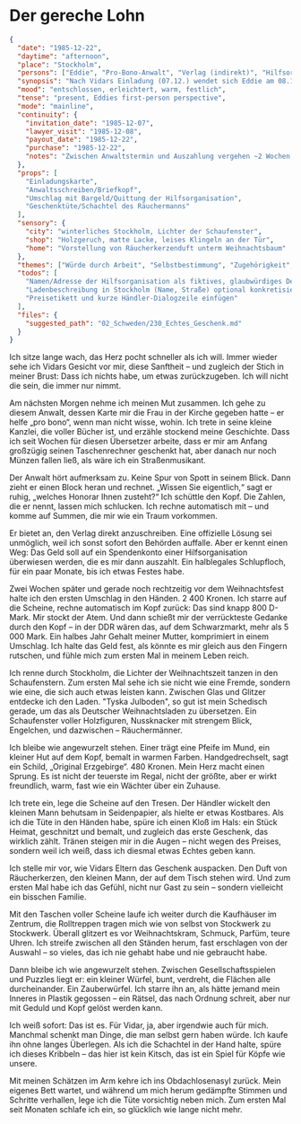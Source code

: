 # Der gereche Lohn

```json
{
  "date": "1985-12-22",
  "daytime": "afternoon",
  "place": "Stockholm",
  "persons": ["Eddie", "Pro-Bono-Anwalt", "Verlag (indirekt)", "Hilfsorganisation (indirekt)"],
  "synopsis": "Nach Vidars Einladung (07.12.) wendet sich Eddie am 08.12. an einen Pro-Bono-Anwalt, der ihr Honorar gegenüber Verlag/Übersetzer durchsetzt. Das Geld wird halblegal über ein Spendenkonto ausgezahlt. Kurz vor Weihnachten erhält Eddie 800 DM (≈ 2 400 SEK) und kauft davon einen erzgebirgischen Räuchermann (Mittelklasse) als Geschenk für Vidars Eltern.",
  "mood": "entschlossen, erleichtert, warm, festlich",
  "tense": "present, Eddies first-person perspective",
  "mode": "mainline",
  "continuity": {
    "invitation_date": "1985-12-07",
    "lawyer_visit": "1985-12-08",
    "payout_date": "1985-12-22",
    "purchase": "1985-12-22",
    "notes": "Zwischen Anwaltstermin und Auszahlung vergehen ~2 Wochen (Schriftverkehr + Zahlung über Hilfsorganisation)."
  },
  "props": [
    "Einladungskarte",
    "Anwaltsschreiben/Briefkopf",
    "Umschlag mit Bargeld/Quittung der Hilfsorganisation",
    "Geschenktüte/Schachtel des Räuchermanns"
  ],
  "sensory": {
    "city": "winterliches Stockholm, Lichter der Schaufenster",
    "shop": "Holzgeruch, matte Lacke, leises Klingeln an der Tür",
    "home": "Vorstellung von Räucherkerzenduft unterm Weihnachtsbaum"
  },
  "themes": ["Würde durch Arbeit", "Selbstbestimmung", "Zugehörigkeit", "Weihnachten"],
  "todos": [
    "Namen/Adresse der Hilfsorganisation als fiktives, glaubwürdiges Detail festlegen",
    "Ladenbeschreibung in Stockholm (Name, Straße) optional konkretisieren",
    "Preisetikett und kurze Händler-Dialogzeile einfügen"
  ],
  "files": {
    "suggested_path": "02_Schweden/230_Echtes_Geschenk.md"
  }
}
```

Ich sitze lange wach, das Herz pocht schneller als ich will. Immer wieder sehe
ich Vidars Gesicht vor mir, diese Sanftheit – und zugleich der Stich in meiner
Brust: Dass ich nichts habe, um etwas zurückzugeben. Ich will nicht die sein,
die immer nur nimmt.

Am nächsten Morgen nehme ich meinen Mut zusammen. Ich gehe zu diesem Anwalt,
dessen Karte mir die Frau in der Kirche gegeben hatte – er helfe
„pro bono“, wenn man nicht wisse, wohin. Ich trete in seine kleine Kanzlei, die
voller Bücher ist, und erzähle stockend meine Geschichte. Dass ich seit Wochen
für diesen Übersetzer arbeite, dass er mir am Anfang großzügig seinen
Taschenrechner geschenkt hat, aber danach nur noch Münzen fallen ließ, als wäre
ich ein Straßenmusikant.

Der Anwalt hört aufmerksam zu. Keine Spur von Spott in seinem Blick. Dann zieht
er einen Block heran und rechnet. „Wissen Sie eigentlich,“ sagt er ruhig,
„welches Honorar Ihnen zusteht?“ Ich schüttle den Kopf. Die Zahlen, die er nennt,
lassen mich schlucken. Ich rechne automatisch mit – und komme auf Summen, die
mir wie ein Traum vorkommen.

Er bietet an, den Verlag direkt anzuschreiben. Eine offizielle Lösung sei
unmöglich, weil ich sonst sofort den Behörden auffalle. Aber er kennt einen
Weg: Das Geld soll auf ein Spendenkonto einer Hilfsorganisation überwiesen werden, die es
mir dann auszahlt. Ein halblegales Schlupfloch, für ein paar Monate, bis ich
etwas Festes habe.

Zwei Wochen später und gerade noch rechtzeitig vor dem Weihnachtsfest
halte ich den ersten Umschlag in den Händen. 2 400 Kronen. Ich starre auf die Scheine,
rechne automatisch im Kopf zurück: Das sind knapp 800 D-Mark. Mir stockt der Atem.
Und dann schießt mir der verrückteste Gedanke durch den Kopf – in der DDR wären das,
auf dem Schwarzmarkt, mehr als 5 000 Mark. Ein halbes Jahr Gehalt meiner Mutter,
komprimiert in einem Umschlag. Ich halte das Geld fest, als könnte es mir gleich
aus den Fingern rutschen, und fühle mich zum ersten Mal in meinem Leben reich.

Ich renne durch Stockholm, die Lichter der Weihnachtszeit tanzen in den
Schaufenstern. Zum ersten Mal sehe ich sie nicht wie eine Fremde, sondern wie
eine, die sich auch etwas leisten kann. Zwischen Glas und Glitzer entdecke ich
den Laden. "Tyska Julboden", so gut ist mein Schedisch gerade, um das als Deutscher
Weihnachtsladen zu übersetzen. Ein Schaufenster voller Holzfiguren, Nussknacker mit
strengem Blick, Engelchen, und dazwischen – Räuchermänner.

Ich bleibe wie angewurzelt stehen. Einer trägt eine Pfeife im Mund, ein kleiner
Hut auf dem Kopf, bemalt in warmen Farben. Handgedrechselt, sagt ein Schild,
„Original Erzgebirge“. 480 Kronen. Mein Herz macht einen Sprung. Es ist nicht
der teuerste im Regal, nicht der größte, aber er wirkt freundlich, warm, fast
wie ein Wächter über ein Zuhause.

Ich trete ein, lege die Scheine auf den Tresen. Der Händler wickelt den kleinen Mann behutsam in Seidenpapier, als hielte er etwas Kostbares. Als ich die Tüte in den Händen habe, spüre ich einen Kloß im Hals: ein Stück Heimat, geschnitzt und bemalt, und zugleich das erste Geschenk, das wirklich zählt. Tränen steigen mir in die Augen – nicht wegen des Preises, sondern weil ich weiß, dass ich diesmal etwas Echtes geben kann.

Ich stelle mir vor, wie Vidars Eltern das Geschenk auspacken. Den Duft von
Räucherkerzen, den kleinen Mann, der auf dem Tisch stehen wird. Und zum ersten
Mal habe ich das Gefühl, nicht nur Gast zu sein – sondern vielleicht ein
bisschen Familie.

Mit den Taschen voller Scheine laufe ich weiter durch die Kaufhäuser im Zentrum, die Rolltreppen tragen mich wie von selbst von Stockwerk zu Stockwerk. Überall glitzert es vor Weihnachtskram, Schmuck, Parfüm, teure Uhren. Ich streife zwischen all den Ständen herum, fast erschlagen von der Auswahl – so vieles, das ich nie gehabt habe und nie gebraucht habe.

Dann bleibe ich wie angewurzelt stehen. Zwischen Gesellschaftsspielen und Puzzles liegt er: ein kleiner Würfel, bunt, verdreht, die Flächen alle durcheinander. Ein Zauberwürfel. Ich starre ihn an, als hätte jemand mein Inneres in Plastik gegossen – ein Rätsel, das nach Ordnung schreit, aber nur mit Geduld und Kopf gelöst werden kann.

Ich weiß sofort: Das ist es. Für Vidar, ja, aber irgendwie auch für mich. Manchmal schenkt man Dinge, die man selbst gern haben würde. Ich kaufe ihn ohne langes Überlegen. Als ich die Schachtel in der Hand halte, spüre ich dieses Kribbeln – das hier ist kein Kitsch, das ist ein Spiel für Köpfe wie unsere.

Mit meinen Schätzen im Arm kehre ich ins Obdachlosenasyl zurück. Mein eigenes Bett wartet, und während um mich herum gedämpfte Stimmen und Schritte verhallen, lege ich die Tüte vorsichtig neben mich. Zum ersten Mal seit Monaten schlafe ich ein, so glücklich wie lange nicht mehr.
